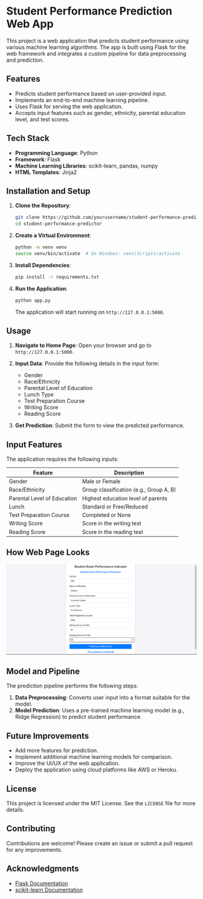 # Student Performance Prediction Web App

This project is a web application that predicts student performance using various machine learning algorithms. The app is built using Flask for the web framework and integrates a custom pipeline for data preprocessing and prediction.

## Features
- Predicts student performance based on user-provided input.
- Implements an end-to-end machine learning pipeline.
- Uses Flask for serving the web application.
- Accepts input features such as gender, ethnicity, parental education level, and test scores.

## Tech Stack
- **Programming Language**: Python
- **Framework**: Flask
- **Machine Learning Libraries**: scikit-learn, pandas, numpy
- **HTML Templates**: Jinja2

## Installation and Setup

1. **Clone the Repository**:
   ```bash
   git clone https://github.com/yourusername/student-performance-predictor.git
   cd student-performance-predictor
   ```

2. **Create a Virtual Environment**:
   ```bash
   python -m venv venv
   source venv/bin/activate  # On Windows: venv\Scripts\activate
   ```

3. **Install Dependencies**:
   ```bash
   pip install -r requirements.txt
   ```

4. **Run the Application**:
   ```bash
   python app.py
   ```

   The application will start running on `http://127.0.0.1:5000`.

## Usage

1. **Navigate to Home Page**:
   Open your browser and go to `http://127.0.0.1:5000`.

2. **Input Data**:
   Provide the following details in the input form:
   - Gender
   - Race/Ethnicity
   - Parental Level of Education
   - Lunch Type
   - Test Preparation Course
   - Writing Score
   - Reading Score

3. **Get Prediction**:
   Submit the form to view the predicted performance.


## Input Features

The application requires the following inputs:

| Feature                    | Description                               |
|----------------------------|-------------------------------------------|
| Gender                     | Male or Female                           |
| Race/Ethnicity             | Group classification (e.g., Group A, B)  |
| Parental Level of Education| Highest education level of parents        |
| Lunch                      | Standard or Free/Reduced                 |
| Test Preparation Course    | Completed or None                        |
| Writing Score              | Score in the writing test                |
| Reading Score              | Score in the reading test                |

## How Web Page Looks
![image alt](https://github.com/jimmymuthoni/End-to-End-Machine-Learning-Application/blob/771fa685116509d3a18a483f142ead3b557c659a/StudentPerformance.png)

## Model and Pipeline

The prediction pipeline performs the following steps:

1. **Data Preprocessing**: Converts user input into a format suitable for the model.
2. **Model Prediction**: Uses a pre-trained machine learning model (e.g., Ridge Regression) to predict student performance.

## Future Improvements

- Add more features for prediction.
- Implement additional machine learning models for comparison.
- Improve the UI/UX of the web application.
- Deploy the application using cloud platforms like AWS or Heroku.

## License

This project is licensed under the MIT License. See the `LICENSE` file for more details.

## Contributing

Contributions are welcome! Please create an issue or submit a pull request for any improvements.

## Acknowledgments

- [Flask Documentation](https://flask.palletsprojects.com/)
- [scikit-learn Documentation](https://scikit-learn.org/)
